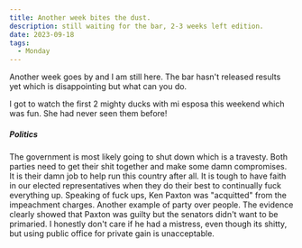 ```yaml
---
title: Another week bites the dust.
description: still waiting for the bar, 2-3 weeks left edition.
date: 2023-09-18
tags:
  - Monday
---
```


Another week goes by and I am still here. The bar hasn't released results yet which is disappointing but what can you do.

I got to watch the first 2 mighty ducks with mi esposa this weekend which was fun. She had never seen them before!

##### Politics
The government is most likely going to shut down which is a travesty.
Both parties need to get their shit together and make some damn compromises.
It is their damn job to help run this country after all.
It is tough to have faith in our elected representatives when they do their best to continually fuck everything up.
Speaking of fuck ups, Ken Paxton was "acquitted" from the impeachment charges.
Another example of party over people.
The evidence clearly showed that Paxton was guilty but the senators didn't want to be primaried.
I honestly don't care if he had a mistress, even though its shitty, but using public office for private gain is unacceptable.
